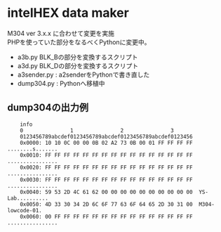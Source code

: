 # intelHEX data maker

M304 ver 3.x.x に合わせて変更を実施  
PHPを使っていた部分をなるべくPythonに変更中。

* a3b.py BLK_Bの部分を変換するスクリプト
* a3d.py BLK_Dの部分を変換するスクリプト
* a3sender.py : a2senderをPythonで書き直した
* dump304.py : Pythonへ移植中



## dump304の出力例

```data
    info
    0               1               2               3
    0123456789abcdef0123456789abcdef0123456789abcdef0123456
    0x0000: 10 10 0C 00 00 0B 02 A2 73 0B 00 01 FF FF FF FF  ........s.......
    0x0010: FF FF FF FF FF FF FF FF FF FF FF FF FF FF FF FF  ................
    0x0020: FF FF FF FF FF FF FF FF FF FF FF FF FF FF FF FF  ................
    0x0030: FF FF FF FF FF FF FF FF FF FF FF FF FF FF FF FF  ................
    0x0040: 59 53 2D 4C 61 62 00 00 00 00 00 00 00 00 00 00  YS-Lab..........
    0x0050: 4D 33 30 34 2D 6C 6F 77 63 6F 64 65 2D 30 31 00  M304-lowcode-01.
    0x0060: 00 FF FF FF FF FF FF FF FF FF FF FF FF FF FF FF  ................
```
